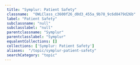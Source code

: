 ```yaml
--- 
 title: "Symplur: Patient Safety" 
 classname:  "OWLClass_c3600f26_d0d3_455a_9b78_9c6d8479d26b" 
 label: "Patient Safety" 
 subclassname: "null" 
 subclasslabel: "null" 
 parentclassname: "Symplur" 
 parentclasslabel: "Symplur" 
 equalentCollections: [] 
 collections: ['Symplur: Patient Safety']
 aliases:  "/topic/symplur-patient-safety"  
 searchCategory: "topic" 
---
```

